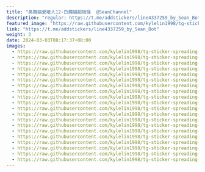 ```yaml
---
title: "臭跩貓愛嗆人12-白爛貓超搞怪  @SeanChannel"
description: "regular: https://t.me/addstickers/line4337259_by_Sean_Bot"
featured_image: "https://raw.githubusercontent.com/kylelin1998/tg-sticker-spreading-worldwide-images/main/img/a48cc161-bbae-4e68-a494-f222e2eef5cb.jpg"
link: "https://t.me/addstickers/line4337259_by_Sean_Bot"
weight: 3
date: 2024-03-03T08:17:37+08:00
images:
  - https://raw.githubusercontent.com/kylelin1998/tg-sticker-spreading-worldwide-images/main/img/a48cc161-bbae-4e68-a494-f222e2eef5cb.jpg
  - https://raw.githubusercontent.com/kylelin1998/tg-sticker-spreading-worldwide-images/main/img/45cfe788-8e5f-4b5e-83f1-e01aaf66bed6.jpg
  - https://raw.githubusercontent.com/kylelin1998/tg-sticker-spreading-worldwide-images/main/img/11308007-ab13-42d7-bfbe-9ebccf1b7045.jpg
  - https://raw.githubusercontent.com/kylelin1998/tg-sticker-spreading-worldwide-images/main/img/6462e50d-6534-46a4-936c-b50be5b1b34e.jpg
  - https://raw.githubusercontent.com/kylelin1998/tg-sticker-spreading-worldwide-images/main/img/bf2a72c0-f605-4ff2-be45-c5e8d67f5a6b.jpg
  - https://raw.githubusercontent.com/kylelin1998/tg-sticker-spreading-worldwide-images/main/img/c678957c-b652-4da7-b6f3-8f5a48428c8d.jpg
  - https://raw.githubusercontent.com/kylelin1998/tg-sticker-spreading-worldwide-images/main/img/69729d0b-2625-4308-ba4a-1a6c4238af97.jpg
  - https://raw.githubusercontent.com/kylelin1998/tg-sticker-spreading-worldwide-images/main/img/2016621f-b355-43b2-979f-c58eae2d64b8.jpg
  - https://raw.githubusercontent.com/kylelin1998/tg-sticker-spreading-worldwide-images/main/img/d2ce6e4d-139a-40cd-a20d-41fb6a00c3bb.jpg
  - https://raw.githubusercontent.com/kylelin1998/tg-sticker-spreading-worldwide-images/main/img/774af51b-d5f7-484c-830d-50d5cd03dfd2.jpg
  - https://raw.githubusercontent.com/kylelin1998/tg-sticker-spreading-worldwide-images/main/img/017ca85a-f514-47c5-a419-e5dfeebd3b76.jpg
  - https://raw.githubusercontent.com/kylelin1998/tg-sticker-spreading-worldwide-images/main/img/4b7dc10a-8248-4376-8a33-3e76f49003f5.jpg
  - https://raw.githubusercontent.com/kylelin1998/tg-sticker-spreading-worldwide-images/main/img/c32bba90-8dae-453b-b525-4047e86903a5.jpg
  - https://raw.githubusercontent.com/kylelin1998/tg-sticker-spreading-worldwide-images/main/img/f11f4bdf-6f7d-48c4-8431-2b695feecf1d.jpg
  - https://raw.githubusercontent.com/kylelin1998/tg-sticker-spreading-worldwide-images/main/img/214471d5-92ba-41c8-a7bb-ac7cf4cd01c5.jpg
  - https://raw.githubusercontent.com/kylelin1998/tg-sticker-spreading-worldwide-images/main/img/1a62095b-8976-4732-a6c9-8e8dbdd458e6.jpg
  - https://raw.githubusercontent.com/kylelin1998/tg-sticker-spreading-worldwide-images/main/img/a70b0c18-cc45-4e9d-b6f6-7ac9ee0940fe.jpg
  - https://raw.githubusercontent.com/kylelin1998/tg-sticker-spreading-worldwide-images/main/img/c616ba84-327e-43dc-8736-e5a3fbd3b7d4.jpg
  - https://raw.githubusercontent.com/kylelin1998/tg-sticker-spreading-worldwide-images/main/img/39ecd3f2-9e80-4b02-be47-c9e718e9a147.jpg
  - https://raw.githubusercontent.com/kylelin1998/tg-sticker-spreading-worldwide-images/main/img/3768fa29-846c-4a2d-9770-351c1651311d.jpg
---
```

